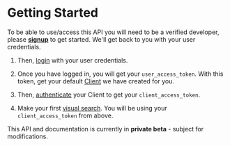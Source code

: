 
# Getting Started

To be able to use/access this API you will need to be a verified developer, please **[signup](https://markable.ai/signup)** to get started. We'll get back to you with your user credentials.

1. Then, [login](#user-authentication) with your user credentials.

2. Once you have logged in, you will get your `user_access_token`. With this token, get your default [Client](#get-user-and-client) we have created for you.

3. Then, [authenticate](#client-authentication) your Client to get your `client_access_token`.

4. Make your first [visual search](#search). You will be using your `client_access_token` from above.

This API and documentation is currently in **private beta** - subject for modifications.




